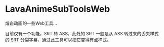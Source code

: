 # LavaAnimeSubToolsWeb

熔岩动画的一些Web工具...


目前仅有一个功能，SRT 转 ASS，此处的 SRT 一般是从 ASS 转过来的丢失样式的 SRT 分裂字幕，通过此工具可以把它变得有点样式。
